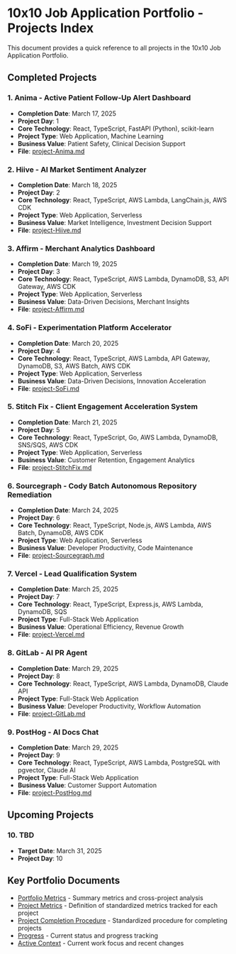 # 10x10 Job Application Portfolio - Projects Index

This document provides a quick reference to all projects in the 10x10 Job Application Portfolio.

## Completed Projects

### 1. Anima - Active Patient Follow-Up Alert Dashboard
- **Completion Date**: March 17, 2025
- **Project Day**: 1
- **Core Technology**: React, TypeScript, FastAPI (Python), scikit-learn
- **Project Type**: Web Application, Machine Learning
- **Business Value**: Patient Safety, Clinical Decision Support
- **File**: [project-Anima.md](./project-Anima.md)

### 2. Hiive - AI Market Sentiment Analyzer
- **Completion Date**: March 18, 2025
- **Project Day**: 2
- **Core Technology**: React, TypeScript, AWS Lambda, LangChain.js, AWS CDK
- **Project Type**: Web Application, Serverless
- **Business Value**: Market Intelligence, Investment Decision Support
- **File**: [project-Hiive.md](./project-Hiive.md)

### 3. Affirm - Merchant Analytics Dashboard
- **Completion Date**: March 19, 2025
- **Project Day**: 3
- **Core Technology**: React, TypeScript, AWS Lambda, DynamoDB, S3, API Gateway, AWS CDK
- **Project Type**: Web Application, Serverless
- **Business Value**: Data-Driven Decisions, Merchant Insights
- **File**: [project-Affirm.md](./project-Affirm.md)

### 4. SoFi - Experimentation Platform Accelerator
- **Completion Date**: March 20, 2025
- **Project Day**: 4
- **Core Technology**: React, TypeScript, AWS Lambda, API Gateway, DynamoDB, S3, AWS Batch, AWS CDK
- **Project Type**: Web Application, Serverless
- **Business Value**: Data-Driven Decisions, Innovation Acceleration
- **File**: [project-SoFi.md](./project-SoFi.md)

### 5. Stitch Fix - Client Engagement Acceleration System
- **Completion Date**: March 21, 2025
- **Project Day**: 5
- **Core Technology**: React, TypeScript, Go, AWS Lambda, DynamoDB, SNS/SQS, AWS CDK
- **Project Type**: Web Application, Serverless
- **Business Value**: Customer Retention, Engagement Analytics
- **File**: [project-StitchFix.md](./project-StitchFix.md)

### 6. Sourcegraph - Cody Batch Autonomous Repository Remediation
- **Completion Date**: March 24, 2025
- **Project Day**: 6
- **Core Technology**: React, TypeScript, Node.js, AWS Lambda, AWS Batch, DynamoDB, AWS CDK
- **Project Type**: Web Application, Serverless
- **Business Value**: Developer Productivity, Code Maintenance
- **File**: [project-Sourcegraph.md](./project-Sourcegraph.md)

### 7. Vercel - Lead Qualification System
- **Completion Date**: March 25, 2025
- **Project Day**: 7
- **Core Technology**: React, TypeScript, Express.js, AWS Lambda, DynamoDB, SQS
- **Project Type**: Full-Stack Web Application
- **Business Value**: Operational Efficiency, Revenue Growth
- **File**: [project-Vercel.md](./project-Vercel.md)

### 8. GitLab - AI PR Agent
- **Completion Date**: March 29, 2025
- **Project Day**: 8
- **Core Technology**: React, TypeScript, AWS Lambda, DynamoDB, Claude API
- **Project Type**: Full-Stack Web Application
- **Business Value**: Developer Productivity, Workflow Automation
- **File**: [project-GitLab.md](./project-GitLab.md)

### 9. PostHog - AI Docs Chat
- **Completion Date**: March 29, 2025
- **Project Day**: 9
- **Core Technology**: React, TypeScript, AWS Lambda, PostgreSQL with pgvector, Claude AI
- **Project Type**: Full-Stack Web Application
- **Business Value**: Customer Support Automation
- **File**: [project-PostHog.md](./project-PostHog.md)

## Upcoming Projects

### 10. TBD
- **Target Date**: March 31, 2025
- **Project Day**: 10

## Key Portfolio Documents

- [Portfolio Metrics](./portfolio-metrics.md) - Summary metrics and cross-project analysis
- [Project Metrics](./projectMetrics.md) - Definition of standardized metrics tracked for each project
- [Project Completion Procedure](./projectCompletionProcedure.md) - Standardized procedure for completing projects
- [Progress](./progress.md) - Current status and progress tracking
- [Active Context](./activeContext.md) - Current work focus and recent changes